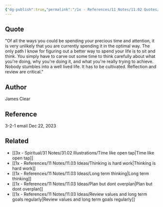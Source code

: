 ```yaml
---
{"dg-publish":true,"permalink":"/1x - References/11 Notes/11.02 Quotes/On spending time optimally - James Clear/","title":"On spending time optimally - James Clear","created":"2023-12-22T12:23:05.000+03:00","updated":"2024-02-14T20:18:40.072+03:00"}
---
```



## Quote
"Of all the ways you could be spending your precious time and attention, it is very unlikely that you are currently spending it in the optimal way. The only path I know for figuring out a better way to spend your life is to sit and think. You simply have to carve out some time to think carefully about what you're doing, why you're doing it, and what you're really trying to achieve. Nobody stumbles into a well lived life. It has to be cultivated. Reflection and review are critical."

## Author
James Clear

## Reference
3-2-1 email Dec 22, 2023

## Related
- [[3x - Spiritual/31 Notes/31.02 Illustrations/Time like open tap\|Time like open tap]]
- [[1x - References/11 Notes/11.03 Ideas/Thinking is hard work\|Thinking is hard work]]
- [[1x - References/11 Notes/11.03 Ideas/Long term thinking\|Long term thinking]]
- [[1x - References/11 Notes/11.03 Ideas/Plan but dont overplan\|Plan but dont overplan]]
- [[1x - References/11 Notes/11.03 Ideas/Review values and long term goals regularly\|Review values and long term goals regularly]]